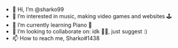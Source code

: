 - 👋 Hi, I’m @sharko99
- 👀 I’m interested in music, making video games and websites 🕹️
- 🌱 I’m currently learning Piano 🎼
- 💞️ I’m looking to collaborate on: idk 🤷‍♂️, just suggest :)
- 📫 How to reach me, Sharko#1438

<!---
sharko99/sharko99 is a ✨ special ✨ repository because its `README.md` (this file) appears on your GitHub profile.
You can click the Preview link to take a look at your changes.
--->
